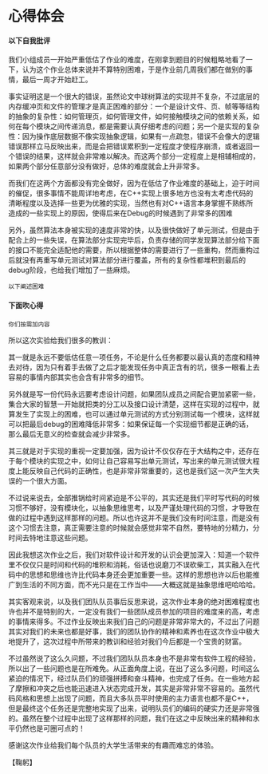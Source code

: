 # 心得体会

#### 以下自我批评

我们小组成员一开始严重低估了作业的难度，在刚拿到题目的时候粗略地看了一下，认为这个作业总体来说并不算特别困难，于是作业前几周我们都在做别的事情，最后一周才开始赶工。

事实证明这是一个很大的错误，虽然论文中球树算法的实现并不复杂，不过底层的内存缓冲页和文件的管理才是真正困难的部分：一个是设计文件、页、帧等等结构的抽象的复杂性：如何管理页，如何管理文件，如何接触模块之间的依赖关系，如何在每个模块之间传递消息，都是需要认真仔细考虑的问题；另一个是实现的复杂性：因为操作底层数据不像实现抽象逻辑，如果有一点疏忽，错误不会像大的逻辑错误那样立马反映出来，而是会把错误累积到一定程度才使程序崩溃，或者返回一个错误的结果，这样就会非常难以解决。而这两个部分一定程度上是相辅相成的，如果两个部分任意部分没有做好，总体的难度就会上升非常多。

而我们在这两个方面都没有完全做好，因为在低估了作业难度的基础上，迫于时间的催促，很多事情不能周详地考虑，在C++实现上很多地方也没有太考虑代码的清晰程度以及选择一些更为优雅的实现，当然也有对C++语言本身掌握不熟练所造成的一些实现上的原因，使得后来在Debug的时候遇到了非常多的困难

另外，虽然算法本身被实现的速度非常的快，以及很快做好了单元测试，但是由于配合上的一些失误，在算法部分实现完毕后，负责存储的同学发现算法部分给下面的接口不能完全适配他的需要，所以根据整体的需要进行了一些重构，然而重构过后就没有再重写单元测试对算法部分进行覆盖，所有的复杂性都堆积到最后的debug阶段，也给我们增加了一些麻烦。

```
以下阐述困难
```

#### 下面吹心得

```
你们按需加内容
```

所以这次实验给我们很多的教训：

其一就是永远不要低估任意一项任务，不论是什么任务都要以最认真的态度和精神去对待，因为只有着手去做了之后才能发现任务中真正含有的坑，很多一眼看上去容易的事情内部其实也会含有非常多的细节。

另外就是写一份代码永远要考虑设计问题，如果团队成员之间配合更加紧密一些，集合大家的智慧一开始就把类的分工以及接口设计清楚，这样在实现的过程中，就算发生了实现上的困难，也可以通过单元测试的方式分别测试每一个模块，这样就可以把最后debug的困难降低非常多：如果保证每一个实现细节都是正确的话，那么最后无意义的检查就会减少非常多。

其三就是对于实现的重视一定要加强，因为设计不仅仅存在于大结构之中，还存在于每个模块的实现之中，如何让自己容易写出单元测试，写出来的单元测试很大程度上能反映自己代码的正确性，也是非常非常重要的，这也是我们这一次产生大失误的一个很大方面。

不过说来说去，全部推锅给时间紧迫是不公平的，其实还是我们平时写代码的时候习惯不够好，没有模块化，以抽象思维思考，以及严谨处理代码的习惯，才导致在做的过程中遇到这样那样的问题。所以也许这并不是我们没有时间注意，而是没有这个习惯去注意，真正需要注意的时候就会感觉非常不自然，要特地的分精力，分时间去特地注意这些问题。

因此我想这次作业之后，我们对软件设计和开发的认识会更加深入：知道一个软件里不仅仅只是时间和代码的堆积和消耗，俗话也说磨刀不误砍柴工，其实融入在代码中的思想和思维也许比代码本身还会更加重要一些。这样的思想也许以后也能推广到生活的不同方面，而不光只是在工作当中——大概这就是抽象思维吧哈哈哈。

其实客观来说，以及我们团队队员事后反思来说，这次作业本身的绝对困难程度也许也并不是特别的大，一定没有我们一些团队成员参加的项目的难度来的高，考虑的事情来得多。不过作业反映出来我们自己的问题是非常非常大的，不过出了问题其实对我们的未来也都是好事，我们的团队协作的精神和素养也在这次作业中极大地提升了，这次过程中所带来的教训和经验对我们今后都是一个宝贵的财富。

不过虽然说了这么久问题，不过我们团队队员本身也不是非常有软件工程的经验，所以出了一些问题也是在所难免。从正面角度上说，在出了这么多问题，时间这么紧迫的情况下，经过队员们的顽强拼搏和奋斗精神，也完成了任务。在一些地方起了摩擦和冲突之后也能迅速进入状态完成开发，其实是非常非常不容易的。虽然代码风格和思想上出现了问题，而且大多队员平时使用的主力语言也都不是C++，但是最终这个任务还是完整地实现了出来，说明队员们的编码的硬实力还是非常强的。虽然在整个过程中出现了这样那样的问题，我们在这之中反映出来的精神和水平仍然也是可圈可点的！

感谢这次作业给我们每个队员的大学生活带来的有趣而难忘的体验。

【鞠躬】